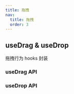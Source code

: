 ```yaml
---
title: 拖拽
nav:
  title: 拖拽
  order: 3
---
```


## useDrag & useDrop

拖拽行为 hooks 封装

<code src="./DragDemo.jsx"></code>

### useDrag API

<API hideTitle src='../../src/hooks/drag/useDrag.ts'></API>

### useDrop API

<API hideTitle src='../../src/hooks/drag/useDrop.ts'></API>
